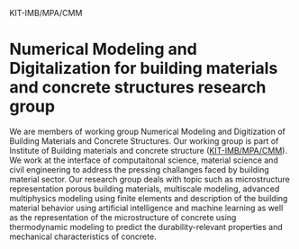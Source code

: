 KIT-IMB/MPA/CMM

Numerical Modeling and Digitalization for building materials and concrete structures research group 
====================================================================================================

We are members of working group Numerical Modeling and Digitization of Building Materials and Concrete Structures.  Our working group is part of Institute of Building materials and concrete structure ([KIT-IMB/MPA/CMM](https://www.imb.kit.edu/bt/)). We work at the interface of computaitonal science, material science and civil engineering to address the pressing challanges faced by building material sector. Our research group deals with topic such as microstructure representation  porous building materials, multiscale modeling, advanced multiphysics modeling using  finite elements and description of the building material behavior using artificial intelligence and machine learning as well as the representation of the microstructure of concrete using thermodynamic modeling to predict the durability-relevant properties and mechanical characteristics of concrete.

